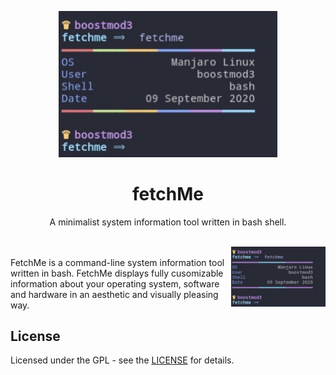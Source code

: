 <p align="center"><img src="https://github.com/nolimitcarter/fetchme/blob/master/pics/image0.jpg" width="350px"></p>

<h1 align="center">fetchMe</h1>

<p align="center">A minimalist system information tool written in bash shell.</p><br>

<img src="https://github.com/nolimitcarter/fetchme/blob/master/pics/image1.jpg" width="30%" align="right">
<br>
FetchMe is a command-line system information tool written
in bash. FetchMe displays fully cusomizable information 
about your operating system, software and hardware in an 
aesthetic and visually pleasing way.

## License 

Licensed under the GPL - see the [LICENSE](LICENSE.md) for details.
